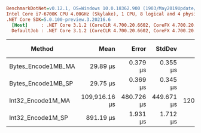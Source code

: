 ``` ini

BenchmarkDotNet=v0.12.1, OS=Windows 10.0.18362.900 (1903/May2019Update/19H1)
Intel Core i7-6700K CPU 4.00GHz (Skylake), 1 CPU, 8 logical and 4 physical cores
.NET Core SDK=5.0.100-preview.3.20216.6
  [Host]     : .NET Core 3.1.2 (CoreCLR 4.700.20.6602, CoreFX 4.700.20.6702), X64 RyuJIT
  DefaultJob : .NET Core 3.1.2 (CoreCLR 4.700.20.6602, CoreFX 4.700.20.6702), X64 RyuJIT


```
|             Method |          Mean |      Error |     StdDev |      Gen 0 | Gen 1 | Gen 2 |  Allocated |
|------------------- |--------------:|-----------:|-----------:|-----------:|------:|------:|-----------:|
| Bytes_Encode1MB_MA |      29.89 μs |   0.379 μs |   0.355 μs |          - |     - |     - |          - |
| Bytes_Encode1MB_SP |      29.75 μs |   0.369 μs |   0.345 μs |          - |     - |     - |          - |
|  Int32_Encode1M_MA | 109,916.16 μs | 480.726 μs | 449.671 μs | 12000.0000 |     - |     - | 50331760 B |
|  Int32_Encode1M_SP |     891.19 μs |   1.931 μs |   1.712 μs |          - |     - |     - |        1 B |
